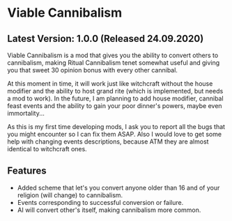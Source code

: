 # Viable Cannibalism

## Latest Version: 1.0.0 (Released 24.09.2020)

Viable Cannibalism is a mod that gives you the ability to convert others to cannibalism, making Ritual Cannibalism tenet somewhat useful and giving you that sweet 30 opinion bonus with every other cannibal.

At this moment in time, it will work just like witchcraft without the house modifier and the ability to host grand rite (which is implemented, but needs a mod to work). In the future, I am planning to add house modifier, cannibal feast events and the ability to gain your poor dinner's powers, maybe even immortality...

As this is my first time developing mods, I ask you to report all the bugs that you might encounter so I can fix them ASAP. Also I would love to get some help with changing events descriptions, because ATM they are almost identical to witchcraft ones.

## Features

- Added scheme that let's you convert anyone older than 16 and of your religion (will change) to cannibalism.
- Events corresponding to successful conversion or failure.
- AI will convert other's itself, making cannibalism more common.